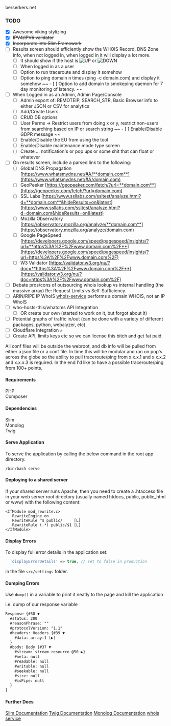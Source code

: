  berserkers.net

### TODO

- [X] ~~Awesome viking stylizing~~
- [X] ~~IPV4/IPV6 validator~~
- [X] ~~Incorporate into Slim Framework~~
- [ ] Results screen should efficiently show the WHOIS Record, DNS Zone info, when not logged in, when logged in it will display a lot more. 
	- [ ] It should show if the host is ![UP](https://placehold.it/20/00FF00/000000?text=UP) or ![DOWN](https://placehold.it/20/FF0000/000000?text=DOWN)
	- [ ] When logged in as a user
	- [ ] Option to run traceroute and display it somehow
	- [ ] Option to ping domain n times (ping -c domain.com) and display it somehow
~~	- [ ] Option to add domain to smokeping daemon for 7 day monitoring of latency. ~~ 
- [ ] When Logged in as an Admin, Admin Page/Console
	- [ ] Admin export of: REMOTEIP, SEARCH_STR, Basic Browser info to either JSON or CSV for analytics
	- [ ] Add/Create Users
	- [ ] CRUD DB options
	- [ ] User Perms -> Restrict users from doing x or y, restrict non-users from searching based on IP or search string
~~	- [ ] Enable/Disable GDPR message ~~
	- [ ] Enable/Disable the EU from using the tool
	- [ ] Enable/Disable maintenance mode type screen
	- [ ] Create ... notification's or pop ups or some shit that can float or whatever

- [ ] On results screen, include a parsed link to the following:
	- [ ] Global DNS Propagation [https://www.whatsmydns.net/#A/**domain.com**](https://www.whatsmydns.net/#A/domain.com)
	- [ ] GeoPeeker [https://geopeeker.com/fetch/?url=**domain.com**](https://geopeeker.com/fetch/?url=domain.com)
	- [ ] SSL Labs [https://www.ssllabs.com/ssltest/analyze.html?d=**domain.com**&hideResults=on&latest](https://www.ssllabs.com/ssltest/analyze.html?d=domain.com&hideResults=on&latest)
	- [ ] Mozilla Observatory [https://observatory.mozilla.org/analyze/**domain.com**](https://observatory.mozilla.org/analyze/domain.com)
	- [ ] Google PageSpeed [https://developers.google.com/speed/pagespeed/insights/?url=**https%3A%2F%2Fwww.domain.com%2F**](https://developers.google.com/speed/pagespeed/insights/?url=https%3A%2F%2Fwww.domain.com%2F)
	- [ ] W3 Validator [https://validator.w3.org/nu/?doc=**https%3A%2F%2Fwww.domain.com%2F**](https://validator.w3.org/nu/?doc=https%3A%2F%2Fwww.domain.com%2F)
- [ ] Debate pros/cons of outsourcing whois lookup vs internal handling (the massive array) Re: Request Limits vs Self-Sufficiency.
- [ ] ARIN/RIPE IP WhoIS [whois-service](http://www.webservicex.net/whois.asmx?op=GetWhoIS) performs a domain WHOIS, not an IP WhoIS
- [ ] who-hosts-this/whatcms API Integration
	- [ ] OR create our own (started to work on it, but forgot about it)
- [ ] Potential graphs of traffic in/out (can be done with a variety of different packages, python, webalyzer, etc)
- [ ] Cloudflare Integration ⤴️
- [ ] Create API, limits keys etc so we can license this bitch and get fat paid.

All conf files will be outside the webroot, and db info will be pulled from either a json file or a conf file.
In time this will be modular and ran on pop's across the globe so the ability to pull traceroute/ping from x.x.x.1 and x.x.x.2 and x.x.x.3 is required.  In the end I'd like to have a possible traceroute/ping from 100+ points.
#### Requirements
PHP  
Composer  

#### Dependencies
Slim  
Monolog  
Twig  


#### Serve Application
To serve the application by calling the below command in the root app directory.
```Shell
/bin/bash serve
```

#### Deploying to a shared server
If your shared server runs Apache, then you need to create a .htaccess file in your web server root directory (usually named htdocs, public, public_html or www) with the following content:
```htaccess
<IfModule mod_rewrite.c>
   RewriteEngine on
   RewriteRule ^$ public/     [L]
   RewriteRule (.*) public/$1 [L]
</IfModule>
```

#### Display Errors
To display full error details in the application set:
```PHP
  'displayErrorDetails' => true, // set to false in production
```
in the file ```src/settings``` folder.

#### Dumping Errors
Use ```dump()``` in a variable to print it neatly to the page and kill the application

i.e. dump of our response variable
```html
Response {#38 ▼
  #status: 200
  #reasonPhrase: ""
  #protocolVersion: "1.1"
  #headers: Headers {#39 ▼
    #data: array:1 [▶]
  }
  #body: Body {#37 ▼
    #stream: stream resource @50 ▶}
    #meta: null
    #readable: null
    #writable: null
    #seekable: null
    #size: null
    #isPipe: null
  }
}
```

#### Further Docs
[Slim Documentation](https://www.slimframework.com/docs/v3/tutorial/first-app.html)
[Twig Documentation](https://twig.symfony.com/doc/2.x/)
[Monolog Documentation](https://github.com/Seldaek/monolog/blob/master/doc/01-usage.md)
[whois service](http://www.webservicex.net/whois.asmx?op=GetWhoIS)
